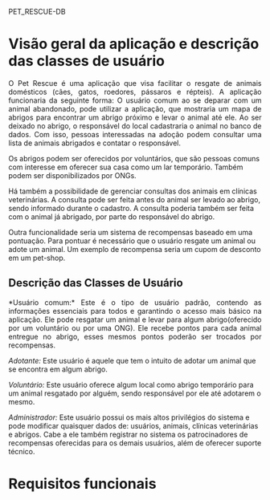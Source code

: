 PET_RESCUE-DB
# Visão geral da aplicação e descrição das classes de usuário
<p align="justify">
O Pet Rescue é uma aplicação que visa facilitar o resgate de animais domésticos (cães, gatos, roedores, pássaros e répteis).  A aplicação funcionaria da seguinte forma: O usuário comum ao se deparar com um animal abandonado, pode utilizar a aplicação, que mostraria um mapa de abrigos para encontrar um abrigo próximo e levar o animal até ele. Ao ser deixado no abrigo, o responsável do local cadastraria o animal no banco de dados. Com isso, pessoas interessadas na adoção podem consultar uma lista de animais abrigados e contatar o responsável.

Os abrigos podem ser oferecidos por voluntários, que são pessoas comuns com interesse em oferecer sua casa como um lar temporário. Também podem ser disponibilizados por ONGs.

Há também a possibilidade de gerenciar consultas dos animais em clínicas veterinárias. A consulta pode ser feita antes do animal ser levado ao abrigo, sendo informado durante o cadastro. A consulta poderia também ser feita com o animal já abrigado, por parte do responsável do abrigo.

Outra funcionalidade seria um sistema de recompensas baseado em uma pontuação. Para pontuar é necessário que o usuário resgate um animal ou adote um animal. Um exemplo de recompensa seria um cupom de desconto em um pet-shop.  
</p>


## Descrição das Classes de Usuário
<p align="justify">
*Usuário comum:* Este é o tipo de usuário padrão, contendo as informações essenciais para todos e garantindo o acesso mais básico na aplicação. Ele pode resgatar um animal e levar para algum abrigo(oferecido por um voluntário ou  por uma ONG). Ele recebe pontos para cada animal entregue no abrigo, esses mesmos pontos poderão ser trocados por recompensas.  

*Adotante:* Este usuário é aquele que tem o intuito de adotar um animal que se encontra em algum abrigo. 

*Voluntário:* Este usuário oferece algum local como abrigo temporário para um animal resgatado por alguém, sendo responsável por ele até adotarem o mesmo.

*Administrador:* Este usuário possui os mais altos privilégios do sistema e pode modificar quaisquer dados de: usuários, animais, clínicas veterinárias e abrigos. Cabe a ele também registrar no sistema os patrocinadores de recompensas oferecidas para os demais usuários, além de oferecer suporte técnico.  
</p>

# Requisitos funcionais